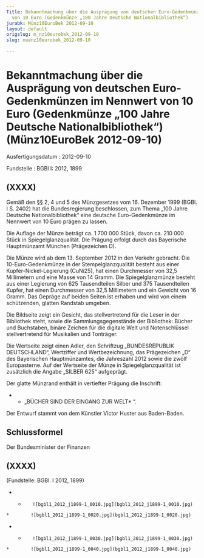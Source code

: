 ```yaml
---
Title: Bekanntmachung über die Ausprägung von deutschen Euro-Gedenkmünzen im Nennwert
  von 10 Euro (Gedenkmünze „100 Jahre Deutsche Nationalbibliothek“)
jurabk: Münz10EuroBek 2012-09-10
layout: default
origslug: m_nz10eurobek_2012-09-10
slug: muenz10eurobek_2012-09-10

---
```


# Bekanntmachung über die Ausprägung von deutschen Euro-Gedenkmünzen im Nennwert von 10 Euro (Gedenkmünze „100 Jahre Deutsche Nationalbibliothek“) (Münz10EuroBek 2012-09-10)

Ausfertigungsdatum
:   2012-09-10

Fundstelle
:   BGBl I: 2012, 1899

## (XXXX)

Gemäß den §§ 2, 4 und 5 des Münzgesetzes vom 16. Dezember 1999 (BGBl.
I S. 2402) hat die Bundesregierung beschlossen, zum Thema „100 Jahre
Deutsche Nationalbibliothek“ eine deutsche Euro-Gedenkmünze im
Nennwert von 10 Euro prägen zu lassen.

Die Auflage der Münze beträgt ca. 1 700 000 Stück, davon ca. 210 000
Stück in Spiegelglanzqualität. Die Prägung erfolgt durch das
Bayerische Hauptmünzamt München (Prägezeichen D).

Die Münze wird ab dem 13. September 2012 in den Verkehr gebracht. Die
10-Euro-Gedenkmünze in der Stempelglanzqualität besteht aus einer
Kupfer-Nickel-Legierung (CuNi25), hat einen Durchmesser von 32,5
Millimetern und eine Masse von 14 Gramm. Die Spiegelglanzmünze besteht
aus einer Legierung von 625 Tausendteilen Silber und 375 Tausendteilen
Kupfer, hat einen Durchmesser von 32,5 Millimetern und ein Gewicht von
16 Gramm. Das Gepräge auf beiden Seiten ist erhaben und wird von einem
schützenden, glatten Randstab umgeben.

Die Bildseite zeigt ein Gesicht, das stellvertretend für die Leser in
der Bibliothek steht, sowie die Sammlungsgegenstände der Bibliothek:
Bücher und Buchstaben, binäre Zeichen für die digitale Welt und
Notenschlüssel stellvertretend für Musikalien und Tonträger.

Die Wertseite zeigt einen Adler, den Schriftzug „BUNDESREPUBLIK
DEUTSCHLAND“, Wertziffer und Wertbezeichnung, das Prägezeichen „D“ des
Bayerischen Hauptmünzamtes, die Jahreszahl 2012 sowie die zwölf
Europasterne. Auf der Wertseite der Münze in Spiegelglanzqualität ist
zusätzlich die Angabe „SILBER 625“ aufgeprägt.

Der glatte Münzrand enthält in vertiefter Prägung die Inschrift:

*    *   „BÜCHER SIND DER EINGANG ZUR WELT*                       “.




Der Entwurf stammt von dem Künstler Victor Huster aus Baden-Baden.

## Schlussformel

Der Bundesminister der Finanzen

## (XXXX)

(Fundstelle: BGBl. I 2012, 1899)


*    *        ![bgbl1_2012_j1899-1_0010.jpg](bgbl1_2012_j1899-1_0010.jpg)
    *        ![bgbl1_2012_j1899-1_0020.jpg](bgbl1_2012_j1899-1_0020.jpg)

*    *        ![bgbl1_2012_j1899-1_0030.jpg](bgbl1_2012_j1899-1_0030.jpg)
    *        ![bgbl1_2012_j1899-1_0040.jpg](bgbl1_2012_j1899-1_0040.jpg)


